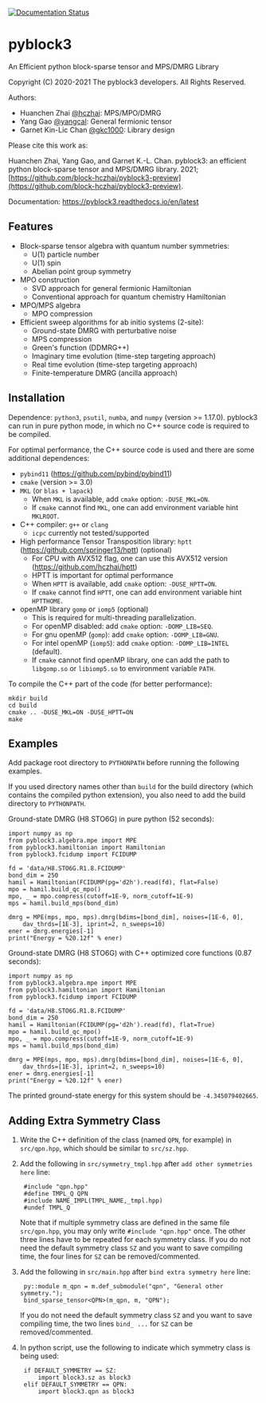 
[![Documentation Status](https://readthedocs.org/projects/pyblock3/badge/?version=latest)](https://pyblock3.readthedocs.io/en/latest/?badge=latest)

pyblock3
========

An Efficient python block-sparse tensor and MPS/DMRG Library

Copyright (C) 2020-2021 The pyblock3 developers. All Rights Reserved.

Authors:

* Huanchen Zhai [@hczhai](https://github.com/hczhai): MPS/MPO/DMRG
* Yang Gao [@yangcal](https://github.com/yangcal): General fermionic tensor
* Garnet Kin-Lic Chan [@gkc1000](https://github.com/gkc1000): Library design

Please cite this work as:

Huanchen Zhai, Yang Gao, and Garnet K.-L. Chan. pyblock3: an efficient python block-sparse tensor and MPS/DMRG library. 2021;
[https://github.com/block-hczhai/pyblock3-preview](https://github.com/block-hczhai/pyblock3-preview).

Documentation: https://pyblock3.readthedocs.io/en/latest

Features
--------

* Block-sparse tensor algebra with quantum number symmetries:
    * U(1) particle number
    * U(1) spin
    * Abelian point group symmetry
* MPO construction
    * SVD approach for general fermionic Hamiltonian
    * Conventional approach for quantum chemistry Hamiltonian
* MPO/MPS algebra
    * MPO compression
* Efficient sweep algorithms for ab initio systems (2-site):
    * Ground-state DMRG with perturbative noise
    * MPS compression
    * Green's function (DDMRG++)
    * Imaginary time evolution (time-step targeting approach)
    * Real time evolution (time-step targeting approach)
    * Finite-temperature DMRG (ancilla approach)

Installation
------------

Dependence: `python3`, `psutil`, `numba`, and `numpy` (version >= 1.17.0). pyblock3 can run in pure python mode,
in which no C++ source code is required to be compiled.

For optimal performance, the C++ source code is used and there are some additional dependences:

* `pybind11` (https://github.com/pybind/pybind11)
* `cmake` (version >= 3.0)
* `MKL` (or `blas + lapack`)
    * When `MKL` is available, add `cmake` option: `-DUSE_MKL=ON`.
    * If `cmake` cannot find `MKL`, one can add environment variable hint `MKLROOT`.
* C++ compiler: `g++` or `clang`
    * `icpc` currently not tested/supported
* High performance Tensor Transposition library: `hptt` (https://github.com/springer13/hptt) (optional)
    * For CPU with AVX512 flag, one can use this AVX512 version (https://github.com/hczhai/hptt)
    * HPTT is important for optimal performance
    * When `HPTT` is available, add `cmake` option: `-DUSE_HPTT=ON`.
    * If `cmake` cannot find `HPTT`, one can add environment variable hint `HPTTHOME`.
* openMP library `gomp` or `iomp5` (optional)
    * This is required for multi-threading parallelization.
    * For openMP disabled: add `cmake` option: `-DOMP_LIB=SEQ`.
    * For gnu openMP (`gomp`): add `cmake` option: `-DOMP_LIB=GNU`.
    * For intel openMP (`iomp5`): add `cmake` option: `-DOMP_LIB=INTEL` (default).
    * If `cmake` cannot find openMP library, one can add the path to `libgomp.so` or `libiomp5.so` to environment variable `PATH`.

To compile the C++ part of the code (for better performance):

    mkdir build
    cd build
    cmake .. -DUSE_MKL=ON -DUSE_HPTT=ON
    make

Examples
--------

Add package root directory to `PYTHONPATH` before running the following examples.

If you used directory names other than `build` for the build directory (which contains the compiled python extension),
you also need to add the build directory to `PYTHONPATH`.

Ground-state DMRG (H8 STO6G) in pure python (52 seconds):

    import numpy as np
    from pyblock3.algebra.mpe import MPE
    from pyblock3.hamiltonian import Hamiltonian
    from pyblock3.fcidump import FCIDUMP

    fd = 'data/H8.STO6G.R1.8.FCIDUMP'
    bond_dim = 250
    hamil = Hamiltonian(FCIDUMP(pg='d2h').read(fd), flat=False)
    mpo = hamil.build_qc_mpo()
    mpo, _ = mpo.compress(cutoff=1E-9, norm_cutoff=1E-9)
    mps = hamil.build_mps(bond_dim)

    dmrg = MPE(mps, mpo, mps).dmrg(bdims=[bond_dim], noises=[1E-6, 0],
        dav_thrds=[1E-3], iprint=2, n_sweeps=10)
    ener = dmrg.energies[-1]
    print("Energy = %20.12f" % ener)

Ground-state DMRG (H8 STO6G) with C++ optimized core functions (0.87 seconds):

    import numpy as np
    from pyblock3.algebra.mpe import MPE
    from pyblock3.hamiltonian import Hamiltonian
    from pyblock3.fcidump import FCIDUMP

    fd = 'data/H8.STO6G.R1.8.FCIDUMP'
    bond_dim = 250
    hamil = Hamiltonian(FCIDUMP(pg='d2h').read(fd), flat=True)
    mpo = hamil.build_qc_mpo()
    mpo, _ = mpo.compress(cutoff=1E-9, norm_cutoff=1E-9)
    mps = hamil.build_mps(bond_dim)

    dmrg = MPE(mps, mpo, mps).dmrg(bdims=[bond_dim], noises=[1E-6, 0],
        dav_thrds=[1E-3], iprint=2, n_sweeps=10)
    ener = dmrg.energies[-1]
    print("Energy = %20.12f" % ener)

The printed ground-state energy for this system should be `-4.345079402665`.

Adding Extra Symmetry Class
---------------------------

1. Write the C++ definition of the class (named `QPN`, for example) in `src/qpn.hpp`, which should be similar to `src/sz.hpp`.
2. Add the following in `src/symmetry_tmpl.hpp` after `add other symmetries here` line:

        #include "qpn.hpp"
        #define TMPL_Q QPN
        #include NAME_IMPL(TMPL_NAME,_tmpl.hpp)
        #undef TMPL_Q

   Note that if multiple symmetry class are defined in the same file `src/qpn.hpp`, you may only write `#include "qpn.hpp"` once. The other three lines have to be repeated for each symmetry class.
   If you do not need the default symmetry class `SZ` and you want to save compiling time, the four lines for `SZ` can be removed/commented.
3. Add the following in `src/main.hpp` after `bind extra symmetry here` line:

        py::module m_qpn = m.def_submodule("qpn", "General other symmetry.");
        bind_sparse_tensor<QPN>(m_qpn, m, "QPN");
    
    If you do not need the default symmetry class `SZ` and you want to save compiling time, the two lines `bind_ ...` for `SZ` can be removed/commented.

4. In python script, use the following to indicate which symmetry class is being used:

        if DEFAULT_SYMMETRY == SZ:
            import block3.sz as block3
        elif DEFAULT_SYMMETRY == QPN:
            import block3.qpn as block3
